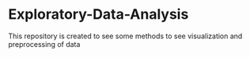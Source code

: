 # Exploratory-Data-Analysis
This repository is created to see some methods to see visualization and preprocessing of data
